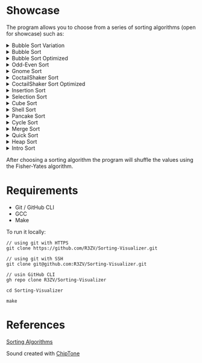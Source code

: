 # Showcase
The program allows you to choose from a series of sorting algorithms
(open for showcase) such as:

<details>
  <summary>Bubble Sort Variation</summary>
  Add video
</details>

<details>
    <summary>Bubble Sort</summary>
    Add video
</details>

<details>
    <summary>Bubble Sort Optimized</summary>
    Add video
</details>

<details>
    <summary>Odd-Even Sort</summary>
    Add video
</details>

<details>
    <summary>Gnome Sort</summary>
    Add video
</details>

<details>
    <summary>CoctailShaker Sort</summary>
    Add video
</details>

<details>
    <summary>CoctailShaker Sort Optimized</summary>
    Add video
</details>

<details>
    <summary>Insertion Sort</summary>
    Add video
</details>

<details>
    <summary>Selection Sort</summary>
    Add video
</details>

<details>
    <summary>Cube Sort</summary>
    TODO
</details>

<details>
    <summary>Shell Sort</summary>
    TODO
</details>

<details>
    <summary>Pancake Sort</summary>
    TODO
</details>

<details>
    <summary>Cycle Sort</summary>
    TODO
</details>

<details>
    <summary>Merge Sort</summary>
    TODO
</details>

<details>
    <summary>Quick Sort</summary>
    TODO
</details>

<details>
    <summary>Heap Sort</summary>
    TODO
</details>

<details>
    <summary>Intro Sort</summary>
    TODO
</details>

After choosing a sorting algorithm the program will shuffle the values using the
Fisher-Yates algorithm.

# Requirements
- Git / GitHub CLI
- GCC
- Make

To run it locally:
```
// using git with HTTPS
git clone https://github.com/R3ZV/Sorting-Visualizer.git

// using git with SSH
git clone git@github.com:R3ZV/Sorting-Visualizer.git

// usin GitHub CLI
gh repo clone R3ZV/Sorting-Visualizer

cd Sorting-Visualizer

make
```

# References
[Sorting Algorithms](https://en.wikipedia.org/wiki/Sorting_algorithm)

Sound created with [ChipTone](https://sfbgames.itch.io/chiptone)
